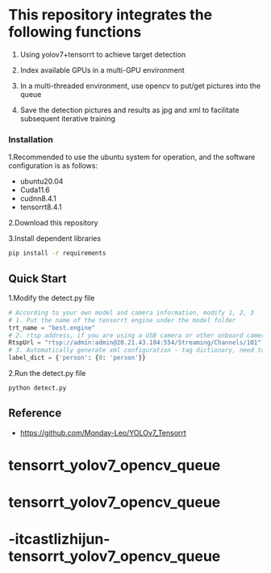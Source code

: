 # This repository integrates the following functions

1. Using yolov7+tensorrt to achieve target detection

2. Index available GPUs in a multi-GPU environment

3. In a multi-threaded environment, use opencv to put/get pictures into the queue

4. Save the detection pictures and results as jpg and xml to facilitate subsequent iterative training

   

### Installation

1.Recommended to use the ubuntu system for operation, and the software configuration is as follows:

- ubuntu20.04
- Cuda11.6
- cudnn8.4.1
- tensorrt8.4.1

2.Download this repository

3.Install dependent libraries

```sh
pip install -r requirements
```



## Quick Start

1.Modify the detect.py file

```python
# According to your own model and camera information, modify 1, 2, 3
# 1. Put the name of the tensorrt engine under the model folder
trt_name = "best.engine"
# 2. rtsp address, if you are using a USB camera or other onboard camera, you can change it to 0 (without quotation marks)
RtspUrl = "rtsp://admin:admin@20.21.43.104:554/Streaming/Channels/101"
# 3. Automatically generate xml configuration - tag dictionary, need to follow {"configured folder name": {0: "label 1", 1: "label 2", 2: "label 3"...}} configure
label_dict = {'person': {0: 'person'}}
```

2.Run the detect.py file

```sh
python detect.py
```



 ## Reference
 - https://github.com/Monday-Leo/YOLOv7_Tensorrt
# tensorrt_yolov7_opencv_queue
# tensorrt_yolov7_opencv_queue
# -itcastlizhijun-tensorrt_yolov7_opencv_queue
